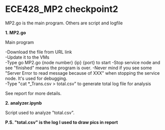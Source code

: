 # ECE428_MP2 checkpoint2

MP2.go is the main program. Others are script and logfile

**1. MP2.go**

Main program  
  
-Download the file from URL link  
-Update it to the VMs  
-Type go MP2.go {node number} {ip} {port} to start
-Stop service node and see "finished" means the program is over. 
-Never mind if you see some "Server Error to read message because of XXX" when stopping the service node. It's used for debugging.  
-Type "cat *_Trans.csv > total.csv" to generate total log file for analysis 
  
See report for more details.  

**2. analyzer.ipynb**

Script used to analyze "total.csv".

**P.S. "total.csv" is the log I used to draw pics in report**